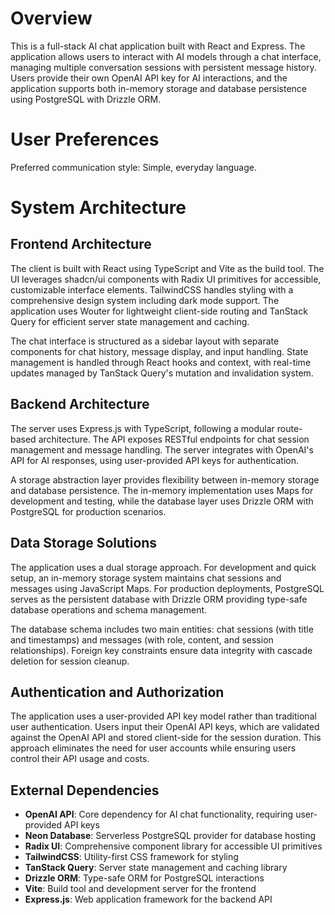 # Overview

This is a full-stack AI chat application built with React and Express. The application allows users to interact with AI models through a chat interface, managing multiple conversation sessions with persistent message history. Users provide their own OpenAI API key for AI interactions, and the application supports both in-memory storage and database persistence using PostgreSQL with Drizzle ORM.

# User Preferences

Preferred communication style: Simple, everyday language.

# System Architecture

## Frontend Architecture
The client is built with React using TypeScript and Vite as the build tool. The UI leverages shadcn/ui components with Radix UI primitives for accessible, customizable interface elements. TailwindCSS handles styling with a comprehensive design system including dark mode support. The application uses Wouter for lightweight client-side routing and TanStack Query for efficient server state management and caching.

The chat interface is structured as a sidebar layout with separate components for chat history, message display, and input handling. State management is handled through React hooks and context, with real-time updates managed by TanStack Query's mutation and invalidation system.

## Backend Architecture
The server uses Express.js with TypeScript, following a modular route-based architecture. The API exposes RESTful endpoints for chat session management and message handling. The server integrates with OpenAI's API for AI responses, using user-provided API keys for authentication.

A storage abstraction layer provides flexibility between in-memory storage and database persistence. The in-memory implementation uses Maps for development and testing, while the database layer uses Drizzle ORM with PostgreSQL for production scenarios.

## Data Storage Solutions
The application uses a dual storage approach. For development and quick setup, an in-memory storage system maintains chat sessions and messages using JavaScript Maps. For production deployments, PostgreSQL serves as the persistent database with Drizzle ORM providing type-safe database operations and schema management.

The database schema includes two main entities: chat sessions (with title and timestamps) and messages (with role, content, and session relationships). Foreign key constraints ensure data integrity with cascade deletion for session cleanup.

## Authentication and Authorization
The application uses a user-provided API key model rather than traditional user authentication. Users input their OpenAI API keys, which are validated against the OpenAI API and stored client-side for the session duration. This approach eliminates the need for user accounts while ensuring users control their API usage and costs.

## External Dependencies
- **OpenAI API**: Core dependency for AI chat functionality, requiring user-provided API keys
- **Neon Database**: Serverless PostgreSQL provider for database hosting
- **Radix UI**: Comprehensive component library for accessible UI primitives
- **TailwindCSS**: Utility-first CSS framework for styling
- **TanStack Query**: Server state management and caching library
- **Drizzle ORM**: Type-safe ORM for PostgreSQL interactions
- **Vite**: Build tool and development server for the frontend
- **Express.js**: Web application framework for the backend API